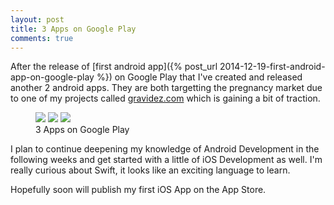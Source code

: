 ```yaml
---
layout: post
title: 3 Apps on Google Play
comments: true
---
```


After the release of [first android app]({% post_url 2014-12-19-first-android-app-on-google-play %}) on Google Play that I've created and released another 2 android apps. They are both targetting the pregnancy market due to one of my projects called [gravidez.com](http://www.gravidez.com) which is gaining a bit of traction.

<figure class="third">
	<a href="https://play.google.com/store/apps/details?id=com.gravidez.messenger"><img src="{{ site.url }}/assets/apps/gravidezapp/device-2015-02-26-195753.png"></a>
	<a href="https://play.google.com/store/apps/details?id=com.luisramalho.calculadoragravidez"><img src="{{ site.url }}/assets/apps/calculadoragravidez/device-2015-02-16-161010.png"></a>
	<a href="https://play.google.com/store/apps/details?id=com.luisramalho.dicasparaengravidar"><img src="{{ site.url }}/assets/apps/dicasparaengravidar/device-2015-02-26-200941.png"></a>
	<figcaption>3 Apps on Google Play</figcaption>
</figure>

I plan to continue deepening my knowledge of Android Development in the following weeks and get started with a little of iOS Development as well. I'm really curious about Swift, it looks like an exciting language to learn.

Hopefully soon will publish my first iOS App on the App Store.